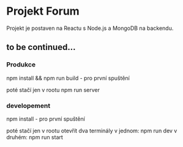 # Projekt Forum

Projekt je postaven na Reactu s Node.js a MongoDB na backendu.

## to be continued...

### Produkce
npm install && npm run build - pro první spuštění

poté stačí jen v rootu npm run server

### developement

npm install - pro první spuštění

poté stačí jen v rootu otevřít dva terminály 
v jednom: npm run dev 
v druhém: npm run start